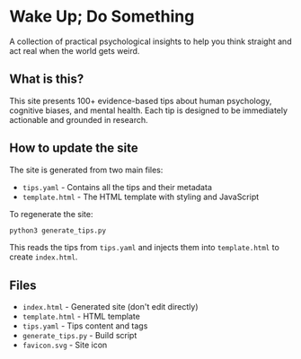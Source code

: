# Wake Up; Do Something

A collection of practical psychological insights to help you think straight and act real when the world gets weird.

## What is this?

This site presents 100+ evidence-based tips about human psychology, cognitive biases, and mental health. Each tip is designed to be immediately actionable and grounded in research.

## How to update the site

The site is generated from two main files:

- `tips.yaml` - Contains all the tips and their metadata
- `template.html` - The HTML template with styling and JavaScript

To regenerate the site:

```bash
python3 generate_tips.py
```

This reads the tips from `tips.yaml` and injects them into `template.html` to create `index.html`.

## Files

- `index.html` - Generated site (don't edit directly)
- `template.html` - HTML template 
- `tips.yaml` - Tips content and tags
- `generate_tips.py` - Build script
- `favicon.svg` - Site icon